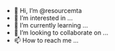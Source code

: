 - 👋 Hi, I’m @resourcemta
- 👀 I’m interested in ...
- 🌱 I’m currently learning ...
- 💞️ I’m looking to collaborate on ...
- 📫 How to reach me ...

<!---
resourcemta/resourcemta is a ✨ special ✨ repository because its `README.md` (this file) appears on your GitHub profile.
You can click the Preview link to take a look at your changes.
--->
